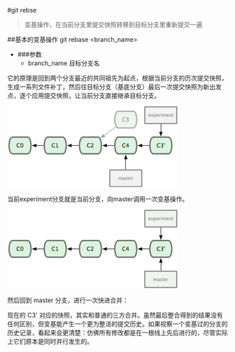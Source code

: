 #git rebse
>变基操作，在当前分支里提交快照转移到目标分支里重新提交一遍

##基本的变基操作
    git rebase <branch_name>
    
*   ###参数
    *   branch_name 目标分支名

它的原理是回到两个分支最近的共同祖先为起点，根据当前分支的历次提交快照，生成一系列文件补丁，然后往目标分支（基底分支）最后一次提交快照为新出发点，逐个应用提交快照，让当前分支直接继承目标分支。

![image](src/18333fig0329-tn.png)

当前experiment分支就是当前分支，向master调用一次变基操作。

![image](src/18333fig0330-tn.png)

然后回到 master 分支，进行一次快进合并：

现在的 C3' 对应的快照，其实和普通的三方合并。虽然最后整合得到的结果没有任何区别，但变基能产生一个更为整洁的提交历史。如果视察一个变基过的分支的历史记录，看起来会更清楚：仿佛所有修改都是在一根线上先后进行的，尽管实际上它们原本是同时并行发生的。